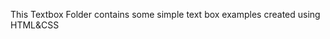 <p><strong></strong>This Textbox Folder contains some simple text box examples created using HTML&CSS</strong></p>
